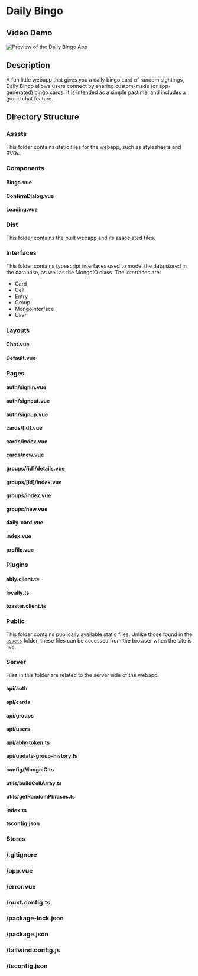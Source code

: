 # Daily Bingo

## Video Demo

![Preview of the Daily Bingo App]()

## Description

A fun little webapp that gives you a daily bingo card of random sightings, Daily Bingo allows users connect by sharing custom-made (or app-generated) bingo cards. It is intended as a simple pastime, and includes a group chat feature.

## Directory Structure

### Assets

This folder contains static files for the webapp, such as stylesheets and SVGs.

### Components

#### Bingo.vue

#### ConfirmDialog.vue

#### Loading.vue

### Dist

This folder contains the built webapp and its associated files.

### Interfaces

This folder contains typescript interfaces used to model the data stored in the database, as well as the MongoIO class. The interfaces are:

- Card
- Cell
- Entry
- Group
- MongoInterface
- User

### Layouts

#### Chat.vue

#### Default.vue

### Pages

#### auth/signin.vue

#### auth/signout.vue

#### auth/signup.vue

#### cards/[id].vue

#### cards/index.vue

#### cards/new.vue

#### groups/[id]/details.vue

#### groups/[id]/index.vue

#### groups/index.vue

#### groups/new.vue

#### daily-card.vue

#### index.vue

#### profile.vue

### Plugins

#### ably.client.ts

#### locally.ts

#### toaster.client.ts

### Public

This folder contains publically available static files. Unlike those found in the [`assets`](#assets) folder, these files can be accessed from the browser when the site is live.

### Server

Files in this folder are related to the server side of the webapp.

#### api/auth

#### api/cards

#### api/groups

#### api/users

#### api/ably-token.ts

#### api/update-group-history.ts

#### config/MongoIO.ts

#### utils/buildCellArray.ts

#### utils/getRandomPhrases.ts

#### index.ts

#### tsconfig.json

### Stores

### /.gitignore

### /app.vue

### /error.vue

### /nuxt.config.ts

### /package-lock.json

### /package.json

### /tailwind.config.js

### /tsconfig.json
